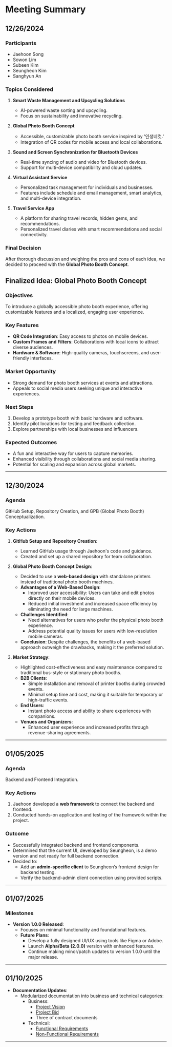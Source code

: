 # Meeting Summary

## 12/26/2024

### Participants
- Jaehoon Song
- Sowon Lim
- Subeen Kim
- Seungheon Kim
- Sanghyun An

### Topics Considered
1. **Smart Waste Management and Upcycling Solutions**
   - AI-powered waste sorting and upcycling.
   - Focus on sustainability and innovative recycling.

2. **Global Photo Booth Concept**
   - Accessible, customizable photo booth service inspired by '인생네컷.'
   - Integration of QR codes for mobile access and local collaborations.

3. **Sound and Screen Synchronization for Bluetooth Devices**
   - Real-time syncing of audio and video for Bluetooth devices.
   - Support for multi-device compatibility and cloud updates.

4. **Virtual Assistant Service**
   - Personalized task management for individuals and businesses.
   - Features include schedule and email management, smart analytics, and multi-device integration.

5. **Travel Service App**
   - A platform for sharing travel records, hidden gems, and recommendations.
   - Personalized travel diaries with smart recommendations and social connectivity.

### Final Decision
After thorough discussion and weighing the pros and cons of each idea, we decided to proceed with the **Global Photo Booth Concept**.

## Finalized Idea: Global Photo Booth Concept

### Objectives
To introduce a globally accessible photo booth experience, offering customizable features and a localized, engaging user experience.

### Key Features
- **QR Code Integration**: Easy access to photos on mobile devices.
- **Custom Frames and Filters**: Collaborations with local icons to attract diverse audiences.
- **Hardware & Software**: High-quality cameras, touchscreens, and user-friendly interfaces.

### Market Opportunity
- Strong demand for photo booth services at events and attractions.
- Appeals to social media users seeking unique and interactive experiences.

### Next Steps
1. Develop a prototype booth with basic hardware and software.
2. Identify pilot locations for testing and feedback collection.
3. Explore partnerships with local businesses and influencers.

### Expected Outcomes
- A fun and interactive way for users to capture memories.
- Enhanced visibility through collaborations and social media sharing.
- Potential for scaling and expansion across global markets.

---

## 12/30/2024

### Agenda
GitHub Setup, Repository Creation, and GPB (Global Photo Booth) Conceptualization.

### Key Actions
1. **GitHub Setup and Repository Creation**:
   - Learned GitHub usage through Jaehoon's code and guidance.
   - Created and set up a shared repository for team collaboration.

2. **Global Photo Booth Concept Design**:
   - Decided to use a **web-based design** with standalone printers instead of traditional photo booth machines.
   - **Advantages of a Web-Based Design**:
     - Improved user accessibility: Users can take and edit photos directly on their mobile devices.
     - Reduced initial investment and increased space efficiency by eliminating the need for large machines.
   - **Challenges Identified**:
     - Need alternatives for users who prefer the physical photo booth experience.
     - Address potential quality issues for users with low-resolution mobile cameras.
   - **Conclusion**: Despite challenges, the benefits of a web-based approach outweigh the drawbacks, making it the preferred solution.

3. **Market Strategy**:
   - Highlighted cost-effectiveness and easy maintenance compared to traditional bus-style or stationary photo booths.
   - **B2B Clients**:
     - Simple installation and removal of printer booths during crowded events.
     - Minimal setup time and cost, making it suitable for temporary or high-traffic events.
   - **End Users**:
     - Instant photo access and ability to share experiences with companions.
   - **Venues and Organizers**:
     - Enhanced user experience and increased profits through revenue-sharing agreements.

---

## 01/05/2025

### Agenda
Backend and Frontend Integration.

### Key Actions
1. Jaehoon developed a **web framework** to connect the backend and frontend.
2. Conducted hands-on application and testing of the framework within the project.

### Outcome
- Successfully integrated backend and frontend components.
- Determined that the current UI, developed by Seungheon, is a demo version and not ready for full backend connection.
- Decided to:
  - Add an **admin-specific client** to Seungheon’s frontend design for backend testing.
  - Verify the backend-admin client connection using provided scripts.

---

## 01/07/2025

### Milestones
- **Version 1.0.0 Released**:
  - Focuses on minimal functionality and foundational features.
  - **Future Plans**:
    - Develop a fully designed UI/UX using tools like Figma or Adobe.
    - Launch **Alpha/Beta (2.0.0)** version with enhanced features.
    - Continue making minor/patch updates to version 1.0.0 until the major release.

---

## 01/10/2025

- **Documentation Updates**:
  - Modularized documentation into business and technical categories:
    - Business:
      - [Project Vision](./business/project_vision.md)
      - [Project Bid](./business/project_bid.md)
      - Three of contract documents
    - Technical:
      - [Functional Requirements](./technical/functional_requirements.md)
      - [Non-Functional Requirements](./technical/non_functional_requirements.md)

---